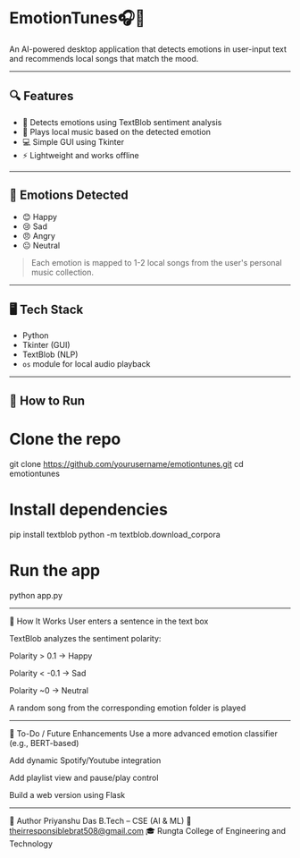 # EmotionTunes🎧🧠

An AI-powered desktop application that detects emotions in user-input text and recommends local songs that match the mood.

---

## 🔍 Features

- 🧠 Detects emotions using TextBlob sentiment analysis
- 🎵 Plays local music based on the detected emotion
- 💻 Simple GUI using Tkinter
- ⚡ Lightweight and works offline

---

## 📌 Emotions Detected

- 😊 Happy
- 😢 Sad
- 😠 Angry
- 😐 Neutral

> Each emotion is mapped to 1-2 local songs from the user's personal music collection.

---

## 🖥️ Tech Stack

- Python  
- Tkinter (GUI)  
- TextBlob (NLP)  
- `os` module for local audio playback  

---

## 🚀 How to Run

# Clone the repo
git clone https://github.com/yourusername/emotiontunes.git
cd emotiontunes

# Install dependencies
pip install textblob
python -m textblob.download_corpora

# Run the app
python app.py


---


🧠 How It Works
User enters a sentence in the text box

TextBlob analyzes the sentiment polarity:

Polarity > 0.1 → Happy

Polarity < -0.1 → Sad

Polarity ~0 → Neutral

A random song from the corresponding emotion folder is played


---


🧰 To-Do / Future Enhancements
Use a more advanced emotion classifier (e.g., BERT-based)

Add dynamic Spotify/Youtube integration

Add playlist view and pause/play control

Build a web version using Flask


---


👤 Author
Priyanshu Das
B.Tech – CSE (AI & ML)
📧 theirresponsiblebrat508@gmail.com
🎓 Rungta College of Engineering and Technology

